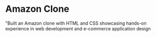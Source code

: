 # Amazon Clone
 "Built an Amazon clone with HTML and CSS showcasing hands-on experience in web development and e-commerce application design
